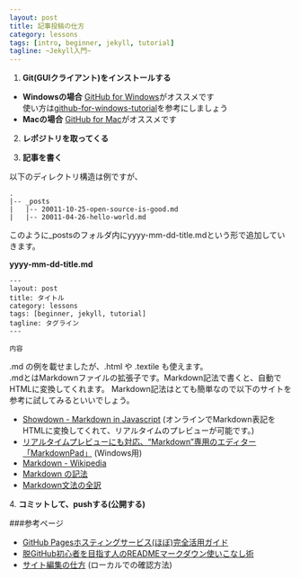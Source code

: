 ```yaml
---
layout: post
title: 記事投稿の仕方
category: lessons
tags: [intro, beginner, jekyll, tutorial]
tagline: ~Jekyll入門~
---
```


1. **Git(GUIクライアント)をインストールする**  
- **Windowsの場合** [GitHub for Windows](http://windows.github.com/)がオススメです  
使い方は[github-for-windows-tutorial](http://chocolatina.github.com/github-for-windows-tutorial/)を参考にしましょう
- **Macの場合** [GitHub for Mac](http://mac.github.com/)がオススメです

2. **レポジトリを取ってくる**

3. **記事を書く**

以下のディレクトリ構造は例ですが、

	.
	|-- _posts
	|   |-- 20011-10-25-open-source-is-good.md
	|   |-- 20011-04-26-hello-world.md

このように\_postsのフォルダ内にyyyy-mm-dd-title.mdという形で追加していきます。

**yyyy-mm-dd-title.md**

	---
	layout: post
	title: タイトル
	category: lessons
	tags: [beginner, jekyll, tutorial]
	tagline: タグライン
	---

	内容

.md の例を載せましたが、.html や .textile も使えます。  
.mdとはMarkdownファイルの拡張子です。Markdown記法で書くと、自動でHTMLに変換してくれます。
Markdown記法はとても簡単なので以下のサイトを参考に試してみるといいでしょう。

- [Showdown - Markdown in Javascript](http://pamgau.net/showdown/)
  (オンラインでMarkdown表記をHTMLに変換してくれて、リアルタイムのプレビューが可能です。)
- [リアルタイムプレビューにも対応、“Markdown”専用のエディター「MarkdownPad」](http://www.forest.impress.co.jp/docs/review/20111020_485035.html) (Windows用)
- [Markdown - Wikipedia](http://ja.wikipedia.org/wiki/Markdown)
- [Markdown の記法](http://technetium.matrix.jp/markdown.html)
- [Markdown文法の全訳](http://blog.2310.net/archives/6)

4\. **コミットして、pushする(公開する)**


###参考ページ
- [GitHub Pagesホスティングサービス(ほぼ)完全活用ガイド](http://tokkono.cute.coocan.jp/blog/slow/index.php/programming/github-pages-almost-perfect-guide/#github-pages-ref3) 
- [脱GitHub初心者を目指す人のREADMEマークダウン使いこなし術](http://tokkono.cute.coocan.jp/blog/slow/index.php/programming/markdown-skills-for-github-beginners/) 
- [サイト編集の仕方](https://github.com/moto-net/moto-net.github.com/wiki/EditSite) (ローカルでの確認方法)
